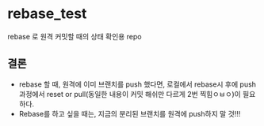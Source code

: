 # rebase_test
rebase 로 원격 커밋할 때의 상태 확인용 repo

## 결론
- rebase 할 때, 원격에 이미 브랜치를 push 했다면, 로컬에서 rebase시 후에 push 과정에서 reset or pull(동일한 내용이 커밋 해쉬만 다르게 2번 찍힘ㅇㅂㅇ)이 필요하다.
- Rebase를 하고 싶을 때는, 지금의 분리된 브랜치를 원격에 push하지 말 것!!!
